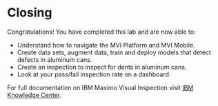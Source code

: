 

# Closing

Congratulations! You have completed this lab and are now able to:

- Understand how to navigate the MVI Platform and MVI Mobile.
- Create data sets, augment data, train and deploy models that detect defects in aluminum cans.
- Create an inspection to inspect for dents in aluminum cans.
- Look at your pass/fail inspection rate on a dashboard


For full documentation on IBM Maximo Visual Inspection visit [IBM Knowledge Center](https://www.ibm.com/support/knowledgecenter/en/SSRU69_1.3.0/base/vision_overview.html).













